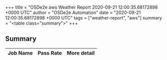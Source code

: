 +++
title = "OSDe2e aws Weather Report 2020-09-21 12:00:35.68172898 +0000 UTC"
author = "OSDe2e Automation"
date = "2020-09-21 12:00:35.68172898 +0000 UTC"
tags = ["weather-report", "aws"]
summary = "<table class=\"summary\"></table>"
+++
## Summary

| Job Name | Pass Rate | More detail |
|----------|-----------|-------------|



